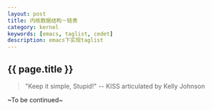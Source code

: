 ```yaml
---
layout: post
title: 内核数据结构－链表
category: kernel
keywords: [emacs, taglist, cedet]
description: emacs下实现taglist
---
```


## {{ page.title }}

> "Keep it simple, Stupid!" 
> -- KISS  articulated by Kelly Johnson

~To be continued~
